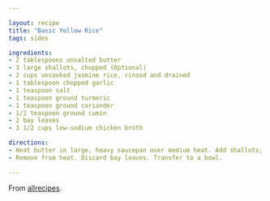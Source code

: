 ```yaml
---

layout: recipe
title: "Basic Yellow Rice"
tags: sides

ingredients:
- 2 tablespoons unsalted butter
- 3 large shallots, chopped (Optional)
- 2 cups uncooked jasmine rice, rinsed and drained
- 1 tablespoon chopped garlic
- 1 teaspoon salt
- 1 teaspoon ground turmeric
- 1 teaspoon ground coriander
- 1/2 teaspoon ground cumin
- 2 bay leaves
- 3 1/2 cups low-sodium chicken broth

directions:
- Heat butter in large, heavy saucepan over medium heat. Add shallots; cook and stir until softened and translucent, about 3 minutes. Pour in rice, garlic, salt, turmeric, coriander, cumin, and bay leaves. Continue to cook and stir for 3 minutes. Add chicken broth and bring to a boil. Reduce heat to low, cover, and cook until broth is absorbed and rice is tender, 20 to 25 minutes.
- Remove from heat. Discard bay leaves. Transfer to a bowl.

---
```


From [allrecipes](https://www.allrecipes.com/recipe/273232/basic-yellow-rice/).
